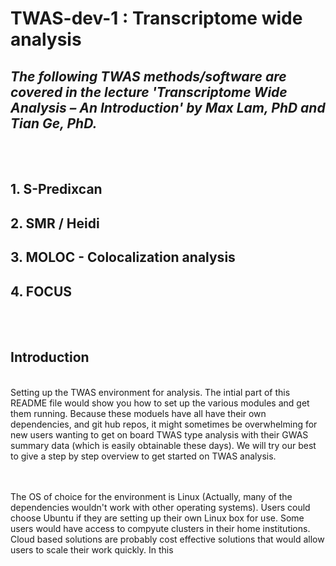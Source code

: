 # TWAS-dev-1 : Transcriptome wide analysis

## *The following TWAS methods/software are covered in the lecture 'Transcriptome Wide Analysis – An Introduction' by Max Lam, PhD and Tian Ge, PhD.* 
<br>
<br>

## 1. S-Predixcan
## 2. SMR / Heidi
## 3. MOLOC - Colocalization analysis 
## 4. FOCUS 
<br>
<br>

## **Introduction** 

<br>
Setting up the TWAS environment for analysis. The intial part of this README file would show you how to set up the various modules and get them running. Because these moduels have all have their own dependencies, and git hub repos, it might sometimes be overwhelming for new users wanting to get on board TWAS type analysis with their GWAS summary data (which is easily obtainable these days). We will try our best to give a step by step overview to get started on TWAS analysis. 

<br>
<br>
<br>

The OS of choice for the environment is Linux (Actually, many of the dependencies wouldn't work with other operating systems). Users could choose Ubuntu if they are setting up their own Linux box for use. Some users would have access to compyute clusters in their home institutions. Cloud based solutions are probably cost effective solutions that would allow users to scale their work quickly. In this 